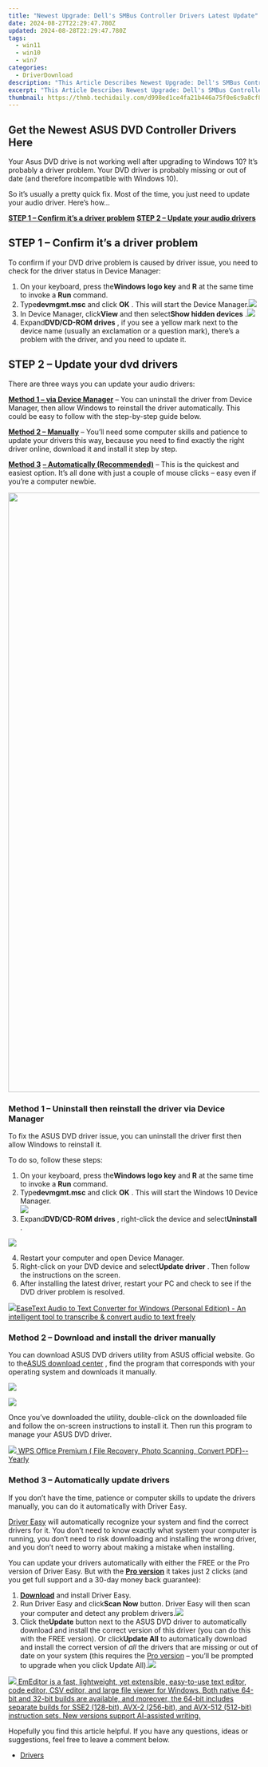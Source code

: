 ```yaml
---
title: "Newest Upgrade: Dell's SMBus Controller Drivers Latest Update"
date: 2024-08-27T22:29:47.780Z
updated: 2024-08-28T22:29:47.780Z
tags:
  - win11
  - win10
  - win7
categories:
  - DriverDownload
description: "This Article Describes Newest Upgrade: Dell's SMBus Controller Drivers Latest Update"
excerpt: "This Article Describes Newest Upgrade: Dell's SMBus Controller Drivers Latest Update"
thumbnail: https://thmb.techidaily.com/d998ed1ce4fa21b446a75f0e6c9a8cf84aeb11cbd732d7f1223ebbfd05a07e14.jpg
---
```


## Get the Newest ASUS DVD Controller Drivers Here

Your Asus DVD drive is not working well after upgrading to Windows 10? It’s probably a driver problem. Your DVD driver is probably missing or out of date (and therefore incompatible with Windows 10).

 So it’s usually a pretty quick fix. Most of the time, you just need to update your audio driver. Here’s how…

**[STEP 1 – Confirm it’s a driver problem](https://tools.techidaily.com/drivereasy/download/)**
**[STEP 2 – Update your audio drivers](https://tools.techidaily.com/drivereasy/download/)**

## STEP 1 – Confirm it’s a driver problem

 To confirm if your DVD drive problem is caused by driver issue, you need to check for the driver status in Device Manager:

1. On your keyboard, press the**Windows logo key**  and **R** at the same time to invoke a **Run** command.
2. Type**devmgmt.msc** and click **OK** . This will start the Device Manager.![](https://images.drivereasy.com/wp-content/uploads/2019/06/dvd1.jpg)
3. In Device Manager, click**View** and then select**Show hidden devices** .![](https://images.drivereasy.com/wp-content/uploads/2019/06/dvd.jpg)
4. Expand**DVD/CD-ROM drives** , if you see a yellow mark next to the device name (usually an exclamation or a question mark), there’s a problem with the driver, and you need to update it.

## STEP 2 – Update your dvd drivers

There are three ways you can update your audio drivers:

**[Method 1 – via Device Manager](https://tools.techidaily.com/drivereasy/download/)**  – You can uninstall the driver from Device Manager, then allow Windows to reinstall the driver automatically. This could be easy to follow with the step-by-step guide below.

**[Method 2 – Manually](https://tools.techidaily.com/drivereasy/download/)**  – You’ll need some computer skills and patience to update your drivers this way, because you need to find exactly the right driver online, download it and install it step by step.

[**Method 3**](https://tools.techidaily.com/drivereasy/download/) **[– Automatically (Recommended)](https://tools.techidaily.com/drivereasy/download/)**  – This is the quickest and easiest option. It’s all done with just a couple of mouse clicks – easy even if you’re a computer newbie.

<!-- affiliate ads begin -->
<a href="https://ukaidot.sjv.io/c/5597632/1793233/19578" target="_top" id="1793233"><img src="//a.impactradius-go.com/display-ad/19578-1793233" border="0" alt="" width="1200" height="1200"/></a><img height="0" width="0" src="https://imp.pxf.io/i/5597632/1793233/19578" style="position:absolute;visibility:hidden;" border="0" />
<!-- affiliate ads end -->
### Method 1 – Uninstall then reinstall the driver via Device Manager

 To fix the ASUS DVD driver issue, you can uninstall the driver first then allow Windows to reinstall it.

To do so, follow these steps:

1. On your keyboard, press the**Windows logo key**  and **R** at the same time to invoke a **Run** command.
2. Type**devmgmt.msc** and click **OK** . This will start the Windows 10 Device Manager.  
![](https://images.drivereasy.com/wp-content/uploads/2019/06/dvd1.jpg)
3. Expand**DVD/CD-ROM drives** , right-click the device and select**Uninstall** .
<!-- affiliate ads begin -->
<a href="https://store.movavi.com/affiliate.php?ACCOUNT=MOVAVI&AFFILIATE=108875&PATH=https%3A%2F%2Fwww.movavi.com%3FAFFILIATE%3D108875%26RESOURCE%3DMovavi%2BVideo%2BEditor%2Bbox"><img src="https://mcusercontent.com/0885a03ded3d480dca9287f12/images/6d3207fd-9f15-4c21-f0ad-59c68e6a7e2a.png" border="0"></a>
<!-- affiliate ads end -->
4. Restart your computer and open Device Manager.
5. Right-click on your DVD device and select**Update driver** . Then follow the instructions on the screen.
6. After installing the latest driver, restart your PC and check to see if the DVD driver problem is resolved.

<!-- affiliate ads begin -->
<a href="https://secure.2checkout.com/order/checkout.php?PRODS=40203538&QTY=1&AFFILIATE=108875&CART=1"><img src="https://secure.avangate.com/images/merchant/cc4b82e826b52ec41c810301548e8f48/products/audio-to-text-transcription-software.png" border="0">EaseText Audio to Text Converter for Windows (Personal Edition) - An intelligent tool to transcribe & convert audio to text freely </a>
<!-- affiliate ads end -->
### **Method 2 –** **Download and install the driver manually**

 You can download ASUS DVD drivers utility from ASUS official website. Go to the[ASUS download center](https://www.asus.com/support/Download-Center/) , find the program that corresponds with your operating system and downloads it manually.

![](https://images.drivereasy.com/wp-content/uploads/2019/06/asus-1024x706.jpg)

<!-- affiliate ads begin -->
<a href="https://shop.systoolsgroup.com/affiliate.php?ACCOUNT=SYSTOOBY&AFFILIATE=108875&PATH=https%3A%2F%2Fwww.systoolsgroup.com%3FAFFILIATE%3D108875%26RESOURCE%3DSysTools%2BGmail%2BBackup"><img src="https://www.systoolsgroup.com/box/gmail-backup.png" border="0"></a>
<!-- affiliate ads end -->
 Once you’ve downloaded the utility, double-click on the downloaded file and follow the on-screen instructions to install it. Then run this program to manage your ASUS DVD driver.

<!-- affiliate ads begin -->
<a href="https://secure.2checkout.com/order/checkout.php?PRODS=38729081&QTY=1&AFFILIATE=108875&CART=1"><img src="https://website-prod.cache.wpscdn.com/img/wps-writer-free-word-processor-1x.3d9c80d.png" border="0">
WPS Office Premium ( File Recovery, Photo Scanning, Convert PDF)--Yearly</a>
<!-- affiliate ads end -->
### Method 3 – Automatically update drivers

 If you don’t have the time, patience or computer skills to update the drivers manually, you can do it automatically with Driver Easy.

[Driver Easy](https://tools.techidaily.com/drivereasy/download/) will automatically recognize your system and find the correct drivers for it. You don’t need to know exactly what system your computer is running, you don’t need to risk downloading and installing the wrong driver, and you don’t need to worry about making a mistake when installing.

 You can update your drivers automatically with either the FREE or the Pro version of Driver Easy. But with the **[Pro version](https://tools.techidaily.com/drivereasy/download/)**  it takes just 2 clicks (and you get full support and a 30-day money back guarantee):

1. **[Download](https://tools.techidaily.com/drivereasy/download/)**  and install Driver Easy.
2. Run Driver Easy and click**Scan Now** button. Driver Easy will then scan your computer and detect any problem drivers.![](https://images.drivereasy.com/wp-content/uploads/2019/06/gpu1-2.jpg)
3. Click the**Update** button next to the ASUS DVD driver to automatically download and install the correct version of this driver (you can do this with the FREE version). Or click**Update All**  to automatically download and install the correct version of _all_ the drivers that are missing or out of date on your system (this requires the [Pro version](https://tools.techidaily.com/drivereasy/download/) – you’ll be prompted to upgrade when you click Update All).![](https://images.drivereasy.com/wp-content/uploads/2019/06/gpu-2.jpg)

<!-- affiliate ads begin -->
<a href="https://shop.emeditor.com/order/checkout.php?PRODS=4610657&QTY=1&AFFILIATE=108875&CART=1"><img src="https://www.emeditor.com/wp-content/uploads/2024/06/emeditor_chat_ai.png" border="0">
EmEditor is a fast, lightweight, yet extensible, easy-to-use text editor, code editor, CSV editor, and large file viewer for Windows. Both native 64-bit and 32-bit builds are available, and moreover, the 64-bit includes separate builds for SSE2 (128-bit), AVX-2 (256-bit), and AVX-512 (512-bit) instruction sets. New versions support AI-assisted writing.</a>
<!-- affiliate ads end -->
 Hopefully you find this article helpful. If you have any questions, ideas or suggestions, feel free to leave a comment below.

* [Drivers](https://tools.techidaily.com/drivereasy/download/)

<ins class="adsbygoogle"
     style="display:block"
     data-ad-format="autorelaxed"
     data-ad-client="ca-pub-7571918770474297"
     data-ad-slot="1223367746"></ins>



<ins class="adsbygoogle"
     style="display:block"
     data-ad-client="ca-pub-7571918770474297"
     data-ad-slot="8358498916"
     data-ad-format="auto"
     data-full-width-responsive="true"></ins>


